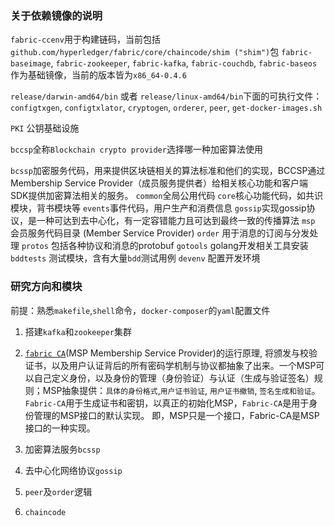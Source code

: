### 关于依赖镜像的说明

`fabric-ccenv`用于构建链码，当前包括`github.com/hyperledger/fabric/core/chaincode/shim ("shim")`包
`fabric-baseimage`, `fabric-zookeeper`, `fabric-kafka`, `fabric-couchdb`, `fabric-baseos`作为基础镜像，当前的版本皆为`x86_64-0.4.6`


`release/darwin-amd64/bin` 或者 `release/linux-amd64/bin`下面的可执行文件：
`configtxgen`, `configtxlator`, `cryptogen`, `orderer`, `peer`, `get-docker-images.sh`

`PKI` 公钥基础设施


`bccsp`全称`Blockchain crypto provider`选择哪一种加密算法使用

`bcssp`加密服务代码，用来提供区块链相关的算法标准和他们的实现，BCCSP通过Membership Service Provider（成员服务提供者）给相关核心功能和客户端SDK提供加密算法相关的服务。
`common`全局公用代码
`core`核心功能代码，如共识模块，背书模块等
`events`事件代码，用户生产和消费信息
`gossip`实现gossip协议，是一种可达到去中心化，有一定容错能力且可达到最终一致的传播算法
`msp` 会员服务代码目录 (Member Service Provider)
`order` 用于消息的订阅与分发处理
`protos` 包括各种协议和消息的protobuf
`gotools` golang开发相关工具安装
`bddtests` 测试模块，含有大量`bdd`测试用例
`devenv` 配置开发环境

### 研究方向和模块

前提：熟悉`makefile`,`shell`命令，`docker-composer`的`yaml`配置文件

1. 搭建`kafka`和`zookeeper`集群

2. [`fabric CA`](https://hyperledgercn.github.io/hyperledgerDocs/ca-setup_zh/)(MSP Membership Service Provider)的运行原理, 将颁发与校验证书，以及用户认证背后的所有密码学机制与协议都抽象了出来。一个MSP可以自己定义身份，以及身份的管理（身份验证）与认证（生成与验证签名）规则；MSP抽象提供：`具体的身份格式`,`用户证书验证`, `用户证书撤销`, `签名生成和验证`。`Fabric-CA`用于生成证书和密钥，以真正的初始化MSP，`Fabric-CA`是用于身份管理的MSP接口的默认实现。 即，MSP只是一个接口，Fabric-CA是MSP接口的一种实现。

3. 加密算法服务`bcssp`

4. 去中心化网络协议`gossip`

5. `peer`及`order`逻辑

6. `chaincode`
